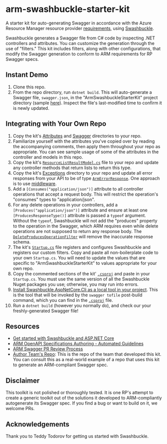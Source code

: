 # arm-swashbuckle-starter-kit
A starter kit for auto-generating Swagger in accordance with the Azure Resource Manager resource provider [requirements](https://github.com/Azure/azure-rest-api-specs/blob/main/documentation/openapi-authoring-automated-guidelines.md#R1001), using [Swashbuckle](https://github.com/domaindrivendev/Swashbuckle.AspNetCore).

Swashbuckle generates a Swagger file from C# code by inspecting .NET controllers and attributes. You can customize the generation through the use of "filters." This kit includes filters, along with other configurations, that modify the Swagger generation to conform to ARM requirements for RP Swagger specs.

## Instant Demo

1. Clone this repo.
2. From the repo directory, run `dotnet build`. This will auto-generate a Swagger file, `swagger.json`, in the "ArmSwashbuckleStarterKit" project directory (sample [here](./ArmSwashbuckleStarterKit/swagger.json)). Inspect the file's last-modified time to confirm it is newly updated.

## Integrating with Your Own Repo

1. Copy the kit's [Attributes](./ArmSwashbuckleStarterKit/Attributes) and [Swagger](./ArmSwashbuckleStarterKit/Swagger) directories to your repo.
2. Familiarize yourself with the attributes you've copied over by reading the accompanying comments, then apply them throughout your repo as appropriate. You can see sample usage of some of the attributes in the controller and models in this repo.
3. Copy the kit's [`ResourceListResultModel.cs`](./ArmSwashbuckleStarterKit/Models/ResourceListResultModel.cs) file to your repo and update any controller methods that return lists to return this type.
4. Copy the kit's [Exceptions](./ArmSwashbuckleStarterKit/Exceptions) directory to your repo and update all error responses from your API to be of type [`ArmErrorResponse`](./ArmSwashbuckleStarterKit/Exceptions/ArmErrorResponse.cs). One approach is to use [middleware](./ArmSwashbuckleStarterKit/Middlewares/ExceptionHandlerMiddleware.cs).
5. Add a `[Consumes("application/json")]` attribute to all controller operations that accept a request body. This will restrict the operation's "consumes" types to "application/json".
6. For any delete operations in your controllers, add a `[Produces("application/json")]` attribute and ensure at least one `[ProducesResponseType()]` attribute is passed a `typeof` argument. Without the `typeof`, Swashbuckle will not add the "produces" property to the operation in the Swagger, which ARM requires even while delete operations are not supposed to return any response body. The [`DeleteProducesOperationFilter`](./ArmSwashbuckleStarterKit/Swagger/DeleteProducesOperationFilter.cs) will remove the inaccurate response schema.
7. The kit's [`Startup.cs`](./ArmSwashbuckleStarterKit/Startup.cs) file registers and configures Swashbuckle and registers our custom filters. Copy and paste all non-boilerplate code to your own `Startup.cs`. You will need to update the values that are specific to "ArmSwashbuckleStarterKit" to values appropriate for your own repo.
8. Copy the commented sections of the kit' [`.csproj`](./ArmSwashbuckleStarterKit/ArmSwashbuckleStarterKit.csproj) and paste in your `Startup.cs`. You must use the same version of all the Swashbuckle Nuget packages you use; otherwise, you may run into errors. 
9. [Install Swashbuckle.AspNetCore.Cli as a local tool in your project](https://github.com/domaindrivendev/Swashbuckle.AspNetCore#using-the-tool-with-the-net-core-30-sdk-or-later). This is the tool that will be invoked by the `swagger tofile` post-build command, which you can find in the [`.csproj`](./ArmSwashbuckleStarterKit/ArmSwashbuckleStarterKit.csproj) file.
10. Run a `dotnet build` (however you normally do), and check our your freshly-generated Swagger file!

## Resources

- [Get started with Swashbuckle and ASP.NET Core](https://docs.microsoft.com/en-us/aspnet/core/tutorials/getting-started-with-swashbuckle?view=aspnetcore-5.0&tabs=visual-studio)
- [ARM OpenAPI Specifications Authoring - Automated Guidelines](https://github.com/Azure/azure-rest-api-specs/blob/main/documentation/openapi-authoring-automated-guidelines.md)
- [ARM Swagger PR Review Process](https://dev.azure.com/azure-sdk/internal/_wiki/wikis/internal.wiki/212/Swagger-PR-Review)
- [Author Team's Repo](https://dev.azure.com/azure-sdk/internal/_wiki/wikis/internal.wiki/212/Swagger-PR-Review): This is the repo of the team that developed this kit. You can consult this as a real-world example of a repo that uses this kit to generate an ARM-compliant Swagger spec.

## Disclaimer

This toolkit is not polished or thoroughly tested. It is one RP's attempt to create a generic toolkit out of the solutions it developed to ARM-compliantly autogenerate its Swagger spec. If you find a bug or want to build on it, we welcome PRs.

## Acknowledgements

Thank you to Teddy Todorov for getting us started with Swashbuckle.
